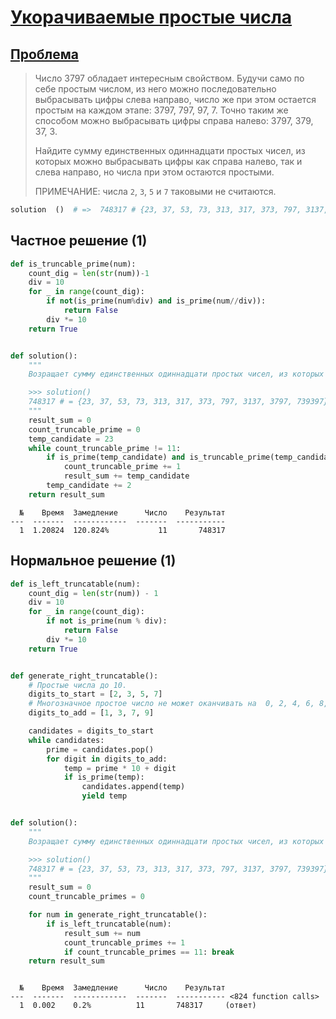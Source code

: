 # [Укорачиваемые простые числа](TODO)

## [Проблема](https://euler.jakumo.org/problems/view/35.html)

>Число 3797 обладает интересным свойством. Будучи само по себе простым числом, из него можно последовательно выбрасывать цифры слева направо, число же при этом остается простым на каждом этапе: 3797, 797, 97, 7. Точно таким же способом можно выбрасывать цифры справа налево: 3797, 379, 37, 3.
>
>Найдите сумму единственных одиннадцати простых чисел, из которых можно выбрасывать цифры как справа налево, так и слева направо, но числа при этом остаются простыми.
>
>ПРИМЕЧАНИЕ: числа `2`, `3`, `5` и `7` таковыми не считаются.

``` python
solution  ()  # =>  748317 # {23, 37, 53, 73, 313, 317, 373, 797, 3137, 3797, 739397}
```


## Частное решение (1)

```python
def is_truncable_prime(num):
    count_dig = len(str(num))-1
    div = 10
    for _ in range(count_dig):
        if not(is_prime(num%div) and is_prime(num//div)):
            return False
        div *= 10
    return True


def solution():
    """
    Возращает сумму единственных одиннадцати простых чисел, из которых можно выбрасывать цифры как справа налево, так и слева направо, но числа при этом остаются простыми.

    >>> solution()
    748317 # = {23, 37, 53, 73, 313, 317, 373, 797, 3137, 3797, 739397}
    """
    result_sum = 0
    count_truncable_prime = 0
    temp_candidate = 23
    while count_truncable_prime != 11:
        if is_prime(temp_candidate) and is_truncable_prime(temp_candidate):
            count_truncable_prime += 1
            result_sum += temp_candidate
        temp_candidate += 2
    return result_sum
```
```text
  №    Время  Замедление      Число    Результат
---  -------  ------------  -------  -----------
  1  1.20824  120.824%           11       748317
 ```

## Нормальное решение (1)

```python
def is_left_truncatable(num):
    count_dig = len(str(num)) - 1
    div = 10
    for _ in range(count_dig):
        if not is_prime(num % div):
            return False
        div *= 10
    return True


def generate_right_truncatable():
    # Простые числа до 10.
    digits_to_start = [2, 3, 5, 7]
    # Многозначное простое число не может оканчивать на  0, 2, 4, 6, 8, и 5.
    digits_to_add = [1, 3, 7, 9]

    candidates = digits_to_start
    while candidates:
        prime = candidates.pop()
        for digit in digits_to_add:
            temp = prime * 10 + digit
            if is_prime(temp):
                candidates.append(temp)
                yield temp


def solution():
    """
    Возращает сумму единственных одиннадцати простых чисел, из которых можно выбрасывать цифры как справа налево, так и слева направо, но числа при этом остаются простыми.

    >>> solution()
    748317 # = {23, 37, 53, 73, 313, 317, 373, 797, 3137, 3797, 739397}
    """
    result_sum = 0
    count_truncable_primes = 0

    for num in generate_right_truncatable():
        if is_left_truncatable(num):
            result_sum += num
            count_truncable_primes += 1
            if count_truncable_primes == 11: break
    return result_sum
```
```text

  №    Время  Замедление      Число    Результат
---  -------  ------------  -------  ----------- <824 function calls>
  1  0.002    0.2%          11       748317     (ответ)
 ```

